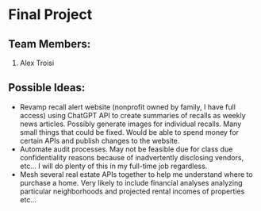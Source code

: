 # Final Project
 
## Team Members:
1. Alex Troisi

## Possible Ideas:
- Revamp recall alert website (nonprofit owned by family, I have full access) using ChatGPT API to create summaries of recalls as weekly news articles. Possibly generate images for individual recalls. Many small things that could be fixed. Would be able to spend money for certain APIs and publish changes to the website.
- Automate audit processes. May not be feasible due for class due confidentiality reasons because of inadvertently disclosing vendors, etc... I will do plenty of this in my full-time job regardless.
- Mesh several real estate APIs together to help me understand where to purchase a home. Very likely to include financial analyses analyzing particular neighborhoods and projected rental incomes of properties etc...